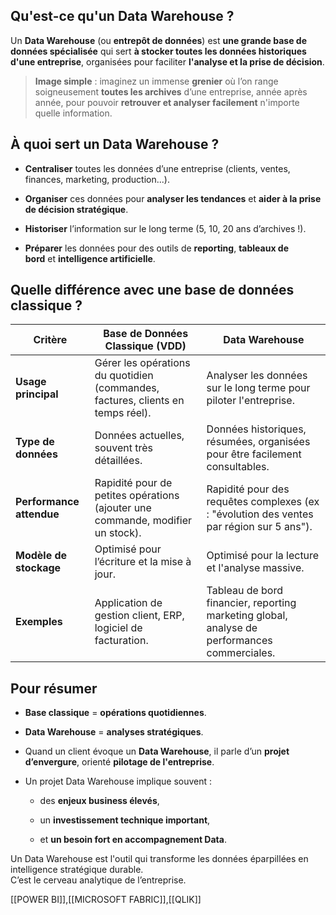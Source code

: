 ## Qu'est-ce qu'un Data Warehouse ?

Un **Data Warehouse** (ou **entrepôt de données**) est **une grande base de données spécialisée** qui sert **à stocker toutes les données historiques d'une entreprise**, organisées pour faciliter **l'analyse et la prise de décision**.

> **Image simple** : imaginez un immense **grenier** où l’on range soigneusement **toutes les archives** d’une entreprise, année après année, pour pouvoir **retrouver et analyser facilement** n'importe quelle information.

## À quoi sert un Data Warehouse ?

- **Centraliser** toutes les données d’une entreprise (clients, ventes, finances, marketing, production...).
    
- **Organiser** ces données pour **analyser les tendances** et **aider à la prise de décision stratégique**.
    
- **Historiser** l’information sur le long terme (5, 10, 20 ans d’archives !).
    
- **Préparer** les données pour des outils de **reporting**, **tableaux de bord** et **intelligence artificielle**.

## Quelle différence avec une base de données classique ?
|Critère|Base de Données Classique (VDD)|Data Warehouse|
|---|---|---|
|**Usage principal**|Gérer les opérations du quotidien (commandes, factures, clients en temps réel).|Analyser les données sur le long terme pour piloter l'entreprise.|
|**Type de données**|Données actuelles, souvent très détaillées.|Données historiques, résumées, organisées pour être facilement consultables.|
|**Performance attendue**|Rapidité pour de petites opérations (ajouter une commande, modifier un stock).|Rapidité pour des requêtes complexes (ex : "évolution des ventes par région sur 5 ans").|
|**Modèle de stockage**|Optimisé pour l’écriture et la mise à jour.|Optimisé pour la lecture et l'analyse massive.|
|**Exemples**|Application de gestion client, ERP, logiciel de facturation.|Tableau de bord financier, reporting marketing global, analyse de performances commerciales.|#
## Pour résumer 
- **Base classique** = **opérations quotidiennes**.
    
- **Data Warehouse** = **analyses stratégiques**.
    

- Quand un client évoque un **Data Warehouse**, il parle d’un **projet d’envergure**, orienté **pilotage de l'entreprise**.

- Un projet Data Warehouse implique souvent :

	- des **enjeux business élevés**,
    
	- un **investissement technique important**,
    
	- et **un besoin fort en accompagnement Data**.

Un Data Warehouse est l'outil qui transforme les données éparpillées en intelligence stratégique durable.  
C’est le cerveau analytique de l’entreprise.

[[POWER BI]],[[MICROSOFT FABRIC]],[[QLIK]]